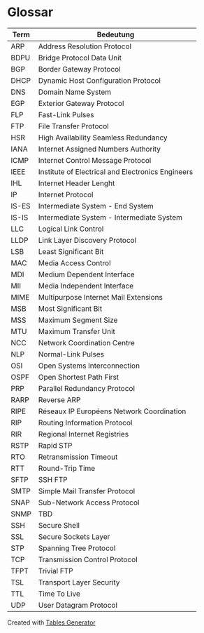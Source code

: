 # Glossar

| Term  | Bedeutung                                         |
|-------|---------------------------------------------------|
| ARP   | Address Resolution Protocol                       |
| BDPU  | Bridge Protocol Data Unit                         |
| BGP   | Border Gateway Protocol                           |
| DHCP  | Dynamic Host Configuration Protocol               |
| DNS   | Domain Name System                                |
| EGP   | Exterior Gateway Protocol                         |
| FLP   | Fast-Link Pulses                                  |
| FTP   | File Transfer Protocol                            |
| HSR   | High Availability Seamless Redundancy             |
| IANA  | Internet Assigned Numbers Authority               |
| ICMP  | Internet Control Message Protocol                 |
| IEEE  | Institute of Electrical and Electronics Engineers |
| IHL   | Internet Header Lenght                            |
| IP    | Internet Protocol                                 |
| IS-ES | Intermediate System - End System                  |
| IS-IS | Intermediate System - Intermediate System         |
| LLC   | Logical Link Control                              |
| LLDP  | Link Layer Discovery Protocol                     |
| LSB   | Least Significant Bit                             |
| MAC   | Media Access Control                              |
| MDI   | Medium Dependent Interface                        |
| MII   | Media Independent Interface                       |
| MIME  | Multipurpose Internet Mail Extensions             |
| MSB   | Most Significant Bit                              |
| MSS   | Maximum Segment Size                              |
| MTU   | Maximum Transfer Unit                             |
| NCC   | Network Coordination Centre                       |
| NLP   | Normal-Link Pulses                                |
| OSI   | Open Systems Interconnection                      |
| OSPF  | Open Shortest Path First                          |
| PRP   | Parallel Redundancy Protocol                      |
| RARP  | Reverse ARP                                       |
| RIPE  | Réseaux IP Européens Network Coordination         |
| RIP   | Routing Information Protocol                      |
| RIR   | Regional Internet Registries                      |
| RSTP  | Rapid STP                                         |
| RTO   | Retransmission Timeout                            |
| RTT   | Round-Trip Time                                   |
| SFTP  | SSH FTP                                           |
| SMTP  | Simple Mail Transfer Protocol                     |
| SNAP  | Sub-Network Access Protocol                       |
| SNMP  | TBD                                               |
| SSH   | Secure Shell                                      |
| SSL   | Secure Sockets Layer                              |
| STP   | Spanning Tree Protocol                            |
| TCP   | Transmission Control Protocol                     |
| TFPT  | Trivial FTP                                       |
| TSL   | Transport Layer Security                          |
| TTL   | Time To Live                                      |
| UDP   | User Datagram Protocol                            |

 Created with [Tables Generator](http://www.tablesgenerator.com/markdown_tables)
